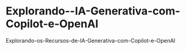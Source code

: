 # Explorando--IA-Generativa-com-Copilot-e-OpenAI
Explorando-os-Recursos-de-IA-Generativa-com-Copilot-e-OpenAI
